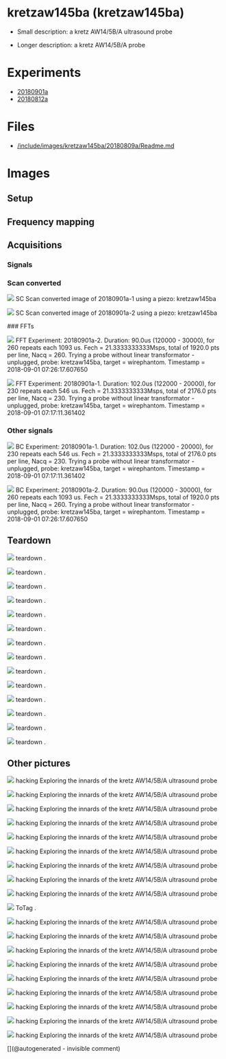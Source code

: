 # kretzaw145ba (kretzaw145ba)

* Small description: a kretz AW14/5B/A ultrasound probe

* Longer description: a kretz AW14/5B/A probe

# Experiments

* [20180901a](/include/experiments/auto/20180901a.md)
* [20180812a](/include/experiments/auto/20180812a.md)


# Files

* [/include/images/kretzaw145ba/20180809a/Readme.md](/include/images/kretzaw145ba/20180809a/Readme.md)


# Images

## Setup 

## Frequency mapping 

## Acquisitions 

### Signals 

### Scan converted 

![](/matty/20180901a/images/SC_20180901a-1-fft.jpg)
SC
Scan converted image of 20180901a-1 using a piezo: kretzaw145ba

![](/matty/20180901a/images/SC_20180901a-2-fft.jpg)
SC
Scan converted image of 20180901a-2 using a piezo: kretzaw145ba

### FFTs 

![](/matty/20180901a/images/Spectrum_20180901a-2.jpg)
FFT
Experiment: 20180901a-2. Duration: 90.0us (120000 - 30000), for 260 repeats each 1093 us. Fech = 21.3333333333Msps, total of 1920.0 pts per line, Nacq = 260. Trying a probe without linear transformator - unplugged, probe: kretzaw145ba, target = wirephantom. Timestamp = 2018-09-01 07:26:17.607650

![](/matty/20180901a/images/Spectrum_20180901a-1.jpg)
FFT
Experiment: 20180901a-1. Duration: 102.0us (122000 - 20000), for 230 repeats each 546 us. Fech = 21.3333333333Msps, total of 2176.0 pts per line, Nacq = 230. Trying a probe without linear transformator - unplugged, probe: kretzaw145ba, target = wirephantom. Timestamp = 2018-09-01 07:17:11.361402

### Other signals 

![](/matty/20180901a/images/2DArray_20180901a-1.jpg)
BC
Experiment: 20180901a-1. Duration: 102.0us (122000 - 20000), for 230 repeats each 546 us. Fech = 21.3333333333Msps, total of 2176.0 pts per line, Nacq = 230. Trying a probe without linear transformator - unplugged, probe: kretzaw145ba, target = wirephantom. Timestamp = 2018-09-01 07:17:11.361402

![](/matty/20180901a/images/2DArray_20180901a-2.jpg)
BC
Experiment: 20180901a-2. Duration: 90.0us (120000 - 30000), for 260 repeats each 1093 us. Fech = 21.3333333333Msps, total of 1920.0 pts per line, Nacq = 260. Trying a probe without linear transformator - unplugged, probe: kretzaw145ba, target = wirephantom. Timestamp = 2018-09-01 07:26:17.607650

## Teardown 

![](/include/images/kretzaw145ba/P_20180809_195413.jpg)
teardown
.

![](/include/images/kretzaw145ba/P_20180809_193956.jpg)
teardown
.

![](/include/images/kretzaw145ba/P_20180809_194007.jpg)
teardown
.

![](/include/images/kretzaw145ba/P_20180809_194016.jpg)
teardown
.

![](/include/images/kretzaw145ba/P_20180809_194206.jpg)
teardown
.

![](/include/images/kretzaw145ba/20180811a/P_20180811_190929.jpg)
teardown
.

![](/include/images/kretzaw145ba/P_20180809_194058.jpg)
teardown
.

![](/include/images/kretzaw145ba/P_20180809_195622.jpg)
teardown
.

![](/include/images/kretzaw145ba/P_20180809_194227.jpg)
teardown
.

![](/include/images/kretzaw145ba/P_20180809_193948.jpg)
teardown
.

![](/include/images/kretzaw145ba/20180811b/P_20180811_175204.jpg)
teardown
.

![](/include/images/kretzaw145ba/20180811b/P_20180811_175211.jpg)
teardown
.

![](/include/images/kretzaw145ba/P_20180809_194027.jpg)
teardown
.

![](/include/images/kretzaw145ba/20180811b/P_20180811_175217.jpg)
teardown
.

## Other pictures 

![](/include/images/kretzaw145ba/20180812a/images/20180812a-10-all.jpg)
hacking
Exploring the innards of the kretz AW14/5B/A ultrasound probe

![](/include/images/kretzaw145ba/20180812a/images/20180812a-1-all.jpg)
hacking
Exploring the innards of the kretz AW14/5B/A ultrasound probe

![](/include/images/kretzaw145ba/20180812a/images/20180812a-13-all.jpg)
hacking
Exploring the innards of the kretz AW14/5B/A ultrasound probe

![](/include/images/kretzaw145ba/20180812a/images/20180812a-18-all.jpg)
hacking
Exploring the innards of the kretz AW14/5B/A ultrasound probe

![](/include/images/kretzaw145ba/20180812a/images/20180812a-9-all.jpg)
hacking
Exploring the innards of the kretz AW14/5B/A ultrasound probe

![](/include/images/kretzaw145ba/20180812a/images/20180812a-12-all.jpg)
hacking
Exploring the innards of the kretz AW14/5B/A ultrasound probe

![](/include/images/kretzaw145ba/20180812a/images/20180812a-5-all.jpg)
hacking
Exploring the innards of the kretz AW14/5B/A ultrasound probe

![](/include/images/kretzaw145ba/20180812a/images/20180812a-18.jpg)
hacking
Exploring the innards of the kretz AW14/5B/A ultrasound probe

![](/include/images/kretzaw145ba/20180812a/images/20180812a-2-all.jpg)
hacking
Exploring the innards of the kretz AW14/5B/A ultrasound probe

![](/include/images/kretzaw145ba/20180811a/20180811a-3first-lines-fft.jpg)
ToTag
.

![](/include/images/kretzaw145ba/20180812a/images/20180812a-6-all.jpg)
hacking
Exploring the innards of the kretz AW14/5B/A ultrasound probe

![](/include/images/kretzaw145ba/20180812a/images/20180812a-7-all.jpg)
hacking
Exploring the innards of the kretz AW14/5B/A ultrasound probe

![](/include/images/kretzaw145ba/20180812a/images/20180812a-16-all.jpg)
hacking
Exploring the innards of the kretz AW14/5B/A ultrasound probe

![](/include/images/kretzaw145ba/20180812a/image-20180812a-18-wirephantom-big.png)
hacking
Exploring the innards of the kretz AW14/5B/A ultrasound probe

![](/include/images/kretzaw145ba/20180812a/image-20180812a-18-wirephantom.png)
hacking
Exploring the innards of the kretz AW14/5B/A ultrasound probe

![](/include/images/kretzaw145ba/20180812a/images/20180812a-3-all.jpg)
hacking
Exploring the innards of the kretz AW14/5B/A ultrasound probe

![](/include/images/kretzaw145ba/20180812a/images/20180812a-11-all.jpg)
hacking
Exploring the innards of the kretz AW14/5B/A ultrasound probe

![](/include/images/kretzaw145ba/20180812a/images/20180812a-14-all.jpg)
hacking
Exploring the innards of the kretz AW14/5B/A ultrasound probe

![](/include/images/kretzaw145ba/20180812a/images/20180812a-15-all.jpg)
hacking
Exploring the innards of the kretz AW14/5B/A ultrasound probe





[](@autogenerated - invisible comment)